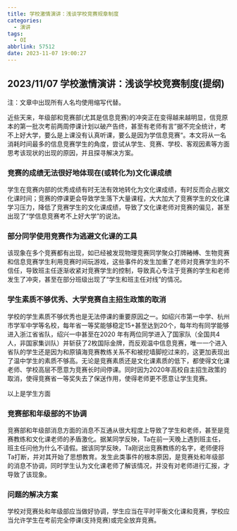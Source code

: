 ```yaml
---
title: 学校激情演讲：浅谈学校竞赛规章制度
categories:
  - 演讲
tags:
  - OI
abbrlink: 57512
date: 2023-11-07 19:00:27
---
```


## 2023/11/07 学校激情演讲：浅谈学校竞赛制度(提纲)

注：文章中出现所有人名均使用缩写代替。

近些天来，年级部和竞赛部(尤其是信息竞赛)的冲突正在变得越来越明显，信竞原本的第一批次考前两周停课计划以破产告终，甚至有老师有言”据不完全统计，考不上好大学，要么是上课没有认真听课，要么是因为学信息竞赛“。本文将从一名消耗时间最多的信息竞赛学生的角度，尝试从学生、竞赛、学校、客观因素等方面思考该现状的出现的原因，并且探寻解决方案。

### 竞赛的成绩无法很好地体现在(或转化为)文化课成绩

学生在竞赛内部的优秀成绩有时无法有效地转化为文化课成绩，有时反而会占据文化课时间；竞赛的停课更会导致学生落下大量课程，大大加大了竞赛学生的文化课学习压力，降低了竞赛学生的文化课成绩，导致了文化课老师对竞赛的偏见，甚至出现了“学信息竞赛考不上好大学”的说法。

### 部分同学使用竞赛作为逃避文化课的工具

该现象在多个竞赛都有出现，如已经被发现物理竞赛同学聚众打牌~~赌博~~、生物竞赛和信息竞赛学生利用竞赛时间玩游戏，这些事件的发生加重了老师对竞赛学生的不信任，导致班主任逐渐收紧对竞赛学生的控制，导致真心专注于竞赛的学生和老师发生了冲突，甚至在部分班级出现了“学生和班主任对线”的情况。

### 学生素质不够优秀、大学竞赛自主招生政策的取消

学校的学生素质不够优秀也是无法停课的重要原因之一。如绍兴市第一中学、杭州市学军中学等名校，每年省一等奖能够稳定15+甚至达到20个，每年均有同学能够进入浙江省省队，绍兴一中甚至在2020 年有两位同学进入了国家队（全国共4人，非国家集训队）并斩获了2枚国际金牌，而反观温中信息竞赛，唯一一个进入省队的学生还是因为和原镇海竞赛教练关系不和被挖墙脚挖过来的，这更加表现出了温中学生的素质不够高。无论是竞赛素质还是文化课素质的低下，都使得文化课老师、学校高层不愿意为竞赛长时间停课。同时因为2020年高校自主招生政策的取消，使得竞赛省一等奖失去了保送作用，使得老师更不愿意让学生竞赛。

以上是学生方面

### 竞赛部和年级部的不协调

竞赛部和年级部消息方面的消息不互通从很大程度上导致了学生和老师，甚至是竞赛教练和文化课老师的矛盾激化。据某同学反映，Ta在前一天晚上遇到班主任，班主任问他为什么不请假。据该同学反映，Ta刚说出竞赛教练的名字，老师便将Ta打断，并对其开始了思想教育。发生此类事件的根本原因，是竞赛处和年级部的消息不协调，同时学生认为文化课老师了解该情况，并没有对老师进行汇报，才导致了该现象。

### 问题的解决方案

学校对竞赛处和年级部应当做好协调，学生应当在平时平衡文化课和竞赛，学校应当允许学生在考前完全停课(支持竞赛)或完全放弃竞赛。
